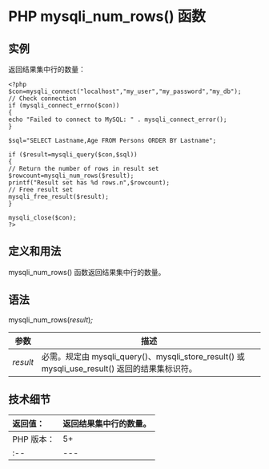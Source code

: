 # PHP mysqli_num_rows() 函数



## 实例

返回结果集中行的数量：

```
<?php
$con=mysqli_connect("localhost","my_user","my_password","my_db");
// Check connection
if (mysqli_connect_errno($con))
{
echo "Failed to connect to MySQL: " . mysqli_connect_error();
}

$sql="SELECT Lastname,Age FROM Persons ORDER BY Lastname";

if ($result=mysqli_query($con,$sql))
{
// Return the number of rows in result set
$rowcount=mysqli_num_rows($result);
printf("Result set has %d rows.n",$rowcount);
// Free result set
mysqli_free_result($result);
}

mysqli_close($con);
?>
```

## 定义和用法

mysqli_num_rows() 函数返回结果集中行的数量。

## 语法

mysqli_num_rows(_result_)_;_

| 参数 | 描述 |
| --- | --- |
| _result_ | 必需。规定由 mysqli_query()、mysqli_store_result() 或 mysqli_use_result() 返回的结果集标识符。 |

## 技术细节

| 返回值： | 返回结果集中行的数量。 |
| :-- | --- |
| PHP 版本： | 5+ |
| :-- | --- |

  